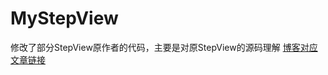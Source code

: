 # MyStepView
修改了部分StepView原作者的代码，主要是对原StepView的源码理解
[博客对应文章链接](http://www.cnblogs.com/wjtaigwh/p/6566868.html)  
